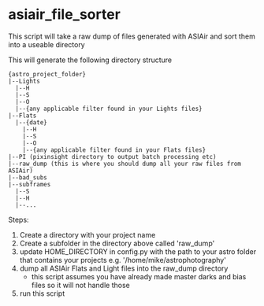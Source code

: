 # asiair_file_sorter

This script will take a raw dump of files generated with ASIAir and sort them into a useable directory

This will generate the following directory structure
```
{astro_project_folder}
|--Lights
  |--H
  |--S
  |--O
  |--{any applicable filter found in your Lights files}
|--Flats
  |--{date}
    |--H
    |--S
    |--O
    |--{any applicable filter found in your Flats files}
|--PI (pixinsight directory to output batch processing etc)
|--raw_dump (this is where you should dump all your raw files from ASIAir)
|--bad_subs 
|--subframes
  |--S
  |--H
  |--...
```


Steps:
1. Create a directory with your project name
2. Create a subfolder in the directory above called 'raw_dump'
3. update HOME_DIRECTORY in config.py with the path to your astro folder that contains your projects e.g. '/home/mike/astrophotography'
4. dump all ASIAir Flats and Light files into the raw_dump directory
    - this script assumes you have already made master darks and bias files so it will not handle those
5. run this script
